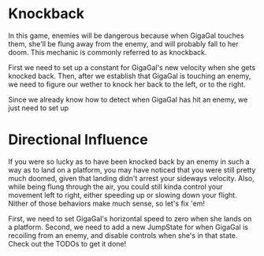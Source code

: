 # Knockback

In this game, enemies will be dangerous because when GigaGal touches them, she'll be flung away from the enemy, and will probably fall to her doom. This mechanic is commonly referred to as knockback.

First we need to set up a constant for GigaGal's new velocity when she gets knocked back. Then, after we establish that GigaGal is touching an enemy, we need to figure our wether to knock her back to the left, or to the right.

Since we already know how to detect when GigaGal has hit an enemy, we just need to set up 



# Directional Influence

If you were so lucky as to have been knocked back by an enemy in such a way as to land on a platform, you may have noticed that you were still pretty much doomed, given that landing didn't arrest your sideways velocity. Also, while being flung through the air, you could still kinda control your movement left to right, either speeding up or slowing down your flight. Nither of those behaviors make much sense, so let's fix 'em!
  
First, we need to set GigaGal's horizontal speed to zero when she lands on a platform. Second, we need to add a new JumpState for when GigaGal is recoiling from an enemy, and disable controls when she's in that state. Check out the TODOs to get it done!
